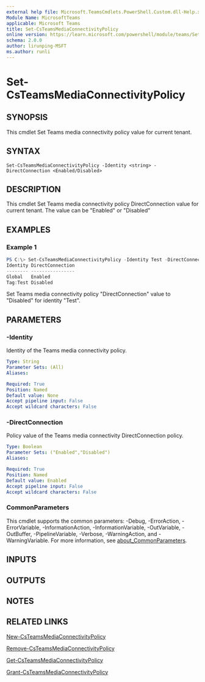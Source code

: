 ```yaml
---
external help file: Microsoft.TeamsCmdlets.PowerShell.Custom.dll-Help.xml
Module Name: MicrosoftTeams
applicable: Microsoft Teams
title: Set-CsTeamsMediaConnectivityPolicy
online version: https://learn.microsoft.com/powershell/module/teams/Set-CsTeamsMediaConnectivityPolicy
schema: 2.0.0
author: lirunping-MSFT
ms.author: runli
---
```


# Set-CsTeamsMediaConnectivityPolicy

## SYNOPSIS

This cmdlet Set Teams media connectivity policy value for current tenant.

## SYNTAX

```
Set-CsTeamsMediaConnectivityPolicy -Identity <string> -DirectConnection <Enabled/Disabled>
```

## DESCRIPTION

This cmdlet Set Teams media connectivity policy DirectConnection value for current tenant. The value can be "Enabled" or "Disabled"

## EXAMPLES

### Example 1
```powershell
PS C:\> Set-CsTeamsMediaConnectivityPolicy -Identity Test -DirectConnection Disabled
Identity DirectConnection
-------- ----------------
Global   Enabled
Tag:Test Disabled
```

Set Teams media connectivity policy "DirectConnection" value to "Disabled" for identity "Test".

## PARAMETERS
### -Identity
Identity of the Teams media connectivity policy.

```yaml
Type: String
Parameter Sets: (All)
Aliases:

Required: True
Position: Named
Default value: None
Accept pipeline input: False
Accept wildcard characters: False
```
### -DirectConnection
Policy value of the Teams media connectivity DirectConnection policy.

```yaml
Type: Boolean
Parameter Sets: ("Enabled","Disabled")
Aliases:

Required: True
Position: Named
Default value: Enabled
Accept pipeline input: False
Accept wildcard characters: False
```

### CommonParameters
This cmdlet supports the common parameters: -Debug, -ErrorAction, -ErrorVariable, -InformationAction, -InformationVariable, -OutVariable, -OutBuffer, -PipelineVariable, -Verbose, -WarningAction, and -WarningVariable. For more information, see [about_CommonParameters](https://go.microsoft.com/fwlink/?LinkID=113216).

## INPUTS

## OUTPUTS

## NOTES

## RELATED LINKS

[New-CsTeamsMediaConnectivityPolicy](https://learn.microsoft.com/powershell/module/teams/new-csteamsmediaconnectivitypolicy)

[Remove-CsTeamsMediaConnectivityPolicy](https://learn.microsoft.com/powershell/module/teams/remove-csteamsmediaconnectivitypolicy)

[Get-CsTeamsMediaConnectivityPolicy](https://learn.microsoft.com/powershell/module/teams/get-csteamsmediaconnectivitypolicy)

[Grant-CsTeamsMediaConnectivityPolicy](https://learn.microsoft.com/powershell/module/teams/set-csteamsmediaconnectivitypolicy)
